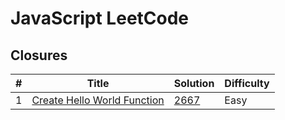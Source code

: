# JavaScript LeetCode

## Closures

| #   | Title                                                                                    | Solution                  | Difficulty |
| --- | ---------------------------------------------------------------------------------------- | ------------------------- | ---------- |
| 1   | [Create Hello World Function](https://leetcode.com/problems/create-hello-world-function) | [2667](solutions/2667.md) | Easy       |
